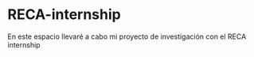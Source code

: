 # RECA-internship
En este espacio llevaré a cabo mi proyecto de investigación con el RECA internship
